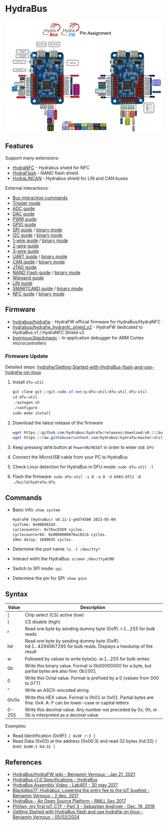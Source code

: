 # HydraBus

![HydraBUS - Pin Assignment](../assets/hydrabus_pin_assignment.jpg)


## Features

Support many extensions:

- [HydraNFC](https://resources.khulnasoft.com/gadgets/hydranfc/) - Hydrabus shield for NFC
- [HydraFlash](https://resources.khulnasoft.com/gadgets/hydraflash/) - NAND flash shield
- [HydraLINCAN](https://github.com/smillier/HydraLINCAN) - Hydrabus shield for LIN and CAN buses

External interactions:

- [Bus interaction commands](https://github.com/hydrabus/hydrafw/wiki/Bus-interaction-commands)
- [Trigger mode](https://github.com/hydrabus/hydrafw/wiki/HydraFW-Trigger-guide)
- [ADC guide](https://github.com/hydrabus/hydrafw/wiki/HydraFW-ADC-guide)
- [DAC guide](https://github.com/hydrabus/hydrafw/wiki/HydraFW-DAC-guide)
- [PWM guide](https://github.com/hydrabus/hydrafw/wiki/HydraFW-PWM-guide)
- [GPIO guide](https://github.com/hydrabus/hydrafw/wiki/HydraFW-GPIO-guide)
- [SPI guide](https://github.com/hydrabus/hydrafw/wiki/HydraFW-SPI-guide) / [binary mode](https://github.com/hydrabus/hydrafw/wiki/HydraFW-Binary-SPI-mode-guide)
- [I2C guide](https://github.com/hydrabus/hydrafw/wiki/HydraFW-I2C-guide) / [binary mode]()
- [1-wire guide](https://github.com/hydrabus/hydrafw/wiki/HydraFW-1-wire-guide) / [binary mode](https://github.com/hydrabus/hydrafw/wiki/HydraFW-binary-1-Wire-mode-guide)
- [2-wire guide](https://github.com/hydrabus/hydrafw/wiki/HydraFW-2wire-guide)
- [3-wire guide](https://github.com/hydrabus/hydrafw/wiki/HydraFW-3wire-guide)
- [UART guide](https://github.com/hydrabus/hydrafw/wiki/HydraFW-UART-guide) / [binary mode](https://github.com/hydrabus/hydrafw/wiki/HydraFW-binary-UART-mode-guide)
- [CAN guide](https://github.com/hydrabus/hydrafw/wiki/HydraFW-CAN-guide) / [binary mode](https://github.com/hydrabus/hydrafw/wiki/HydraFW-Binary-CAN-mode-guide)
- [JTAG guide](https://github.com/hydrabus/hydrafw/wiki/HydraFW-JTAG-guide)
- [NAND Flash guide](https://github.com/hydrabus/hydrafw/wiki/HydraFW-NAND-Flash-guide) / [binary mode](https://github.com/hydrabus/hydrafw/wiki/HydraFW-binary-NAND-Flash-mode-guide)
- [Wiegand guide](https://github.com/hydrabus/hydrafw/wiki/HydraFW-Wiegand-guide)
- [LIN guide](https://github.com/hydrabus/hydrafw/wiki/HydraFW-LIN-guide)
- [SMARTCARD guide](https://github.com/hydrabus/hydrafw/wiki/HydraFW-SMARTCARD-guide) / [binary mode](https://github.com/hydrabus/hydrafw/wiki/HydraFW-binary-SMARTCARD-mode-guide)
- [NFC guide](https://github.com/hydrabus/hydrafw/wiki/HydraFW-HydraNFC-v1-guide) / [binary mode](https://github.com/hydrabus/hydrafw/wiki/HydraFW-binary-NFC-Reader-mode-guide)


## Firmware

* [hydrabus/hydrafw](https://github.com/hydrabus/hydrafw) - HydraFW official firmware for HydraBus/HydraNFC
* [hydrabus/hydrafw_hydranfc_shield_v2](https://github.com/hydrabus/hydrafw_hydranfc_shield_v2) - HydraFW dedicated to HydraBus v1 / HydraNFC Shield v2
* [bvernoux/blackmagic](https://github.com/bvernoux/blackmagic) - In application debugger for ARM Cortex microcontrollers

### Firmware Update

Detailed steps: [hydrafw/Getting-Started-with-HydraBus-flash-and-use-hydrafw-on-linux](https://github.com/hydrabus/hydrafw/wiki/Getting-Started-with-HydraBus-flash-and-use-hydrafw-on-linux)

1. Install `dfu-util`
    ```ps1
    git clone git://git.code.sf.net/p/dfu-util/dfu-util dfu-util
    cd dfu-util
    ./autogen.sh
    ./configure
    sudo make install
    ```

2. Download the latest release of the firmware
    ```ps1
    wget https://github.com/hydrabus/hydrafw/releases/download/v0.11/build_HydraFW_v0.11-12-ga6019f4_HydraBus_HydraNFC.zip
    wget https://raw.githubusercontent.com/hydrabus/hydrafw/master/utils/udev-rules/09-hydrabus.rules -O ~/hydrafw/09-hydrabus.rules
    ```

3. Keep pressing `UBTN` button at `PowerON/RESET` in order to enter `USB DFU`
4. Connect the MicroUSB cable from your PC to HydraBus
5. Check Linux detection for HydraBus in DFU mode: `sudo dfu-util -l`
6. Flash the firmware: `sudo dfu-util -i 0 -a 0 -d 0483:df11 -D ./build/hydrafw.dfu`


## Commands

* Basic info: `show system`

    ```ps1> show system
    HydraFW (HydraBus) v0.11-1-g4d74500 2023-05-09
    sysTime: 0x000d82dd.
    cyclecounter: 0x76ac02b9 cycles.
    cyclecounter64: 0x0000000076ac02cb cycles.
    10ms delay: 1680035 cycles.
    ```

* Determine the port name: `ls -l /dev/tty*`
* Interact witht the HydraBus: `screen /dev/ttyACM0`
* Switch to SPI mode: `spi`
* Determine the pin for SPI: `show pins`


## Syntax

| Value | Description |
|-------|-------------|
| [	    | Chip select (CS) active (low) |
| ]	    | CS disable (high) |
| r	    | Read one byte by sending dummy byte (0xff). r:1...255 for bulk reads |
| hd    | Read one byte by sending dummy byte (0xff). hd:1...4294967295 for bulk reads. Displays a hexdump of the result |
| w	    | Followed by values to write byte(s). w:1...255 for bulk writes |
| 0b    | Write this binary value. Format is 0b00000000 for a byte, but partial bytes are also fine: 0b1001 |
| 0	    | Write this Octal value. Format is prefixed by a 0 (values from 000 to 077) |
| "     | Write an ASCII-encoded string |
| 0h/0x | Write this HEX value. Format is 0h01 or 0x01. Partial bytes are fine: 0xA. A-F can be lower-case or capital letters |
| 0-255	| Write this decimal value. Any number not preceded by 0x, 0h, or 0b is interpreted as a decimal value |

Examples:

* Read Identification (0x9F): `[ 0x9F r:3 ]`
* Read Data (0x03) at the address (0x00:3) and read 32 bytes (hd:32) `[ 0x03 0x00:3 hd:32 ]`


## References

* [HydraBus/HydraFW wiki - Benjamin Vernoux - Jan 21, 2021](https://github.com/hydrabus/hydrafw/wiki/)
* [HydraBus v1.0 Specifications - HydraBus](https://hydrabus.com/hydrabus-1-0-specifications)
* [HydraBus Assembly Video - Lab401 - 30 may 2017](https://youtu.be/9lFEPG8EG6w)
* [BlackAlps17: Hydrabus: Lowering the entry fee to the IoT bugfest - Benjamin Vernoux -  2 dec. 2017](https://www.youtube.com/watch?v=theYbzPhYH8)
* [HydraBus - An Open Source Platform - RMLL Sec 2017](https://archives.pass-the-salt.org/RMLL%20Security%20Tracks/2017/slides/RMLL-Sec-2017-hydrabus.pdf)
* [Ph0wn, my first IoT CTF - Part 3 - Sebastien Andrivet - Dec. 19, 2018](https://sebastien.andrivet.com/en/posts/ph0wn-my-first-iot-ctf-part-3/)
* [Getting Started with HydraBus flash and use hydrafw on linux - Benjamin Vernoux - 05/02/2024](https://github.com/hydrabus/hydrafw/wiki/Getting-Started-with-HydraBus-flash-and-use-hydrafw-on-linux)